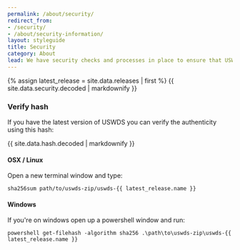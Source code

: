 ```yaml
---
permalink: /about/security/
redirect_from:
- /security/
- /about/security-information/
layout: styleguide
title: Security
category: About
lead: We have security checks and processes in place to ensure that USWDS is a secure system.
---
```


{% assign latest_release = site.data.releases | first %}
{{ site.data.security.decoded | markdownify }}

### Verify hash

If you have the latest version of USWDS you can verify the authenticity using
this hash:

{{ site.data.hash.decoded | markdownify }}

#### OSX / Linux
Open a new terminal window and type:

```
sha256sum path/to/uswds-zip/uswds-{{ latest_release.name }}
```

#### Windows

If you're on windows open up a powershell window and run:

```
powershell get-filehash -algorithm sha256 .\path\to\uswds-zip\uswds-{{ latest_release.name }}
```
